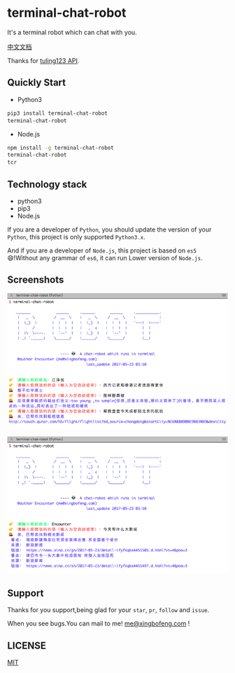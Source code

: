 # terminal-chat-robot
It's a terminal robot which can chat with you.

[中文文档](./README_ZH.md)

Thanks for [tuling123 API](http://www.tuling123.com/help/h_cent_webapi.jhtml?nav=doc).

## Quickly Start
* Python3
```bash
pip3 install terminal-chat-robot
terminal-chat-robot
```
* Node.js

```bash
npm install -g terminal-chat-robot
terminal-chat-robot
tcr
```

## Technology stack
* python3
* pip3
* Node.js

If you are a developer of `Python`, you should update the version of your `Python`, this project is only supported `Python3.x`.

And if you are a developer of `Node.js`, this project is based on `es5` :smile:!Without any grammar of `es6`, it can run Lower version of `Node.js`.

## Screenshots
![image](./screenshots/1.png)

![image](./screenshots/2.png)

## Support
Thanks for you support,being glad for your `star`, `pr`, `follow` and `issue`.

When you see bugs.You can mail to me! me@xingbofeng.com !

## LICENSE
[MIT](./LICENSE)
